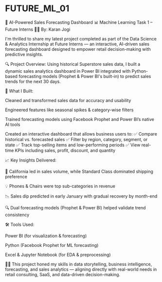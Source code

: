 # FUTURE_ML_01

🚀 AI-Powered Sales Forecasting Dashboard
📊 Machine Learning Task 1 – Future Interns
👨‍💻 By: Karan Jogi

I'm thrilled to share my latest project completed as part of the Data Science & Analytics Internship at Future Interns — an interactive, AI-driven sales forecasting dashboard designed to empower retail decision-making with predictive insights.

🔍 Project Overview:
Using historical Superstore sales data, I built a dynamic sales analytics dashboard in Power BI integrated with Python-based forecasting models (Prophet & Power BI's built-in) to predict sales trends for the next 30 days.

📌 What I Built:

Cleaned and transformed sales data for accuracy and usability

Engineered features like seasonal spikes & category-wise filters

Trained forecasting models using Facebook Prophet and Power BI’s native AI tools

Created an interactive dashboard that allows business users to:
✅ Compare historical vs. forecasted sales
✅ Filter by region, category, segment, or state
✅ Track top-selling items and low-performing periods
✅ View real-time KPIs including sales, profit, discount, and quantity

📈 Key Insights Delivered:

📌 California led in sales volume, while Standard Class dominated shipping preference

💡 Phones & Chairs were top sub-categories in revenue

📉 Sales dip predicted in early January with gradual recovery by month-end

🔍 Dual forecasting models (Prophet & Power BI) helped validate trend consistency

🛠️ Tools Used:

Power BI (for visualization & forecasting)

Python (Facebook Prophet for ML forecasting)

Excel & Jupyter Notebook (for EDA & preprocessing)

👨‍💼 This project honed my skills in data storytelling, business intelligence, forecasting, and sales analytics — aligning directly with real-world needs in retail consulting, SaaS, and data-driven decision-making.
